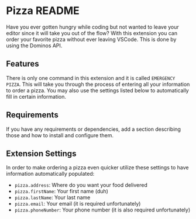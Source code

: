 # Pizza README

Have you ever gotten hungry while coding but not wanted to leave your editor since it will take you out of the flow? With this extension you can order your favorite pizza without ever leaving VSCode. This is done by using the Dominos API.

## Features

There is only one command in this extension and it is called `EMERGENCY PIZZA`. This will take you through the process of entering all your information to order a pizza. You may also use the settings listed below to automatically fill in certain information.

## Requirements

If you have any requirements or dependencies, add a section describing those and how to install and configure them.

## Extension Settings

In order to make ordering a pizza even quicker utilize these settings to have information automatically populated:

* `pizza.address`: Where do you want your food delivered
* `pizza.firstName`: Your first name (duh)
* `pizza.lastName`: Your last name
* `pizza.email`: Your email (it is required unfortunately)
* `pizza.phoneNumber`: Your phone number (it is also required unfortunately)